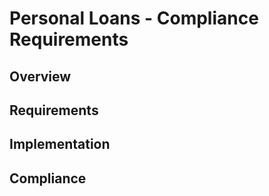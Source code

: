 # Personal Loans - Compliance Requirements

## Overview

## Requirements

## Implementation

## Compliance
